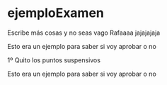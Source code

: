 ﻿ejemploExamen
=============
Escribe más cosas y no seas vago Rafaaaa jajajajaja


Esto era un ejemplo para saber si voy aprobar o no


1º Quito los puntos suspensivos

Esto era un ejemplo para saber si voy aprobar o no
